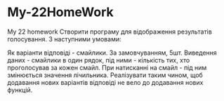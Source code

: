 # My-22HomeWork

My 22 homework
Створити програму для відображення результатів голосування. З наступними умовами:

Як варіанти відповіді - смайлики. За замовчуванням, 5шт.
Виведення даних - смайлики в один рядок, під ними - кількість тих, хто проголосував за кожен смайл.
При натисканні на смайл - під ним змінюється значення лічильника.
Реалізувати таким чином, щоб додавання нових варіантів відповіді не вело до додавання нових функцій.
